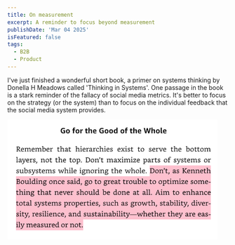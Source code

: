 ```yaml
---
title: On measurement
excerpt: A reminder to focus beyond measurement
publishDate: 'Mar 04 2025'
isFeatured: false
tags:
  - B2B
  - Product
---
```


I've just finished a wonderful short book, a primer on systems thinking by Donella H Meadows called 'Thinking in Systems'. One passage in the book is a stark reminder of the fallacy of social media metrics. It's better to focus on the strategy (or the system) than to focus on the individual feedback that the social media system provides.

![image](quote.png)
